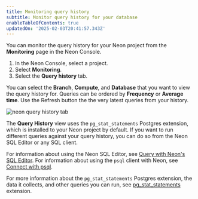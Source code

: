```yaml
---
title: Monitoring query history
subtitle: Monitor query history for your database
enableTableOfContents: true
updatedOn: '2025-02-03T20:41:57.343Z'
---
```


You can monitor the query history for your Neon project from the **Monitoring** page in the Neon Console.

1. In the Neon Console, select a project.
2. Select **Monitoring**.
3. Select the **Query history** tab.

You can select the **Branch**, **Compute**, and **Database** that you want to view the query history for. Queries can be ordered by **Frequency** or **Average time**. Use the Refresh button the the very latest queries from your history.

![neon query history tab](/docs/inntroduction/query_history.png)

The **Query History** view uses the `pg_stat_statements` Postgres extension, which is installed to your Neon project by default. If you want to run different queries against your query history, you can do so from the Neon SQL Editor or any SQL client.

For information about using the Neon SQL Editor, see [Query with Neon's SQL Editor](/docs/get-started-with-neon/query-with-neon-sql-editor). For information about using the `psql` client with Neon, see [Connect with psql](/docs/connect/query-with-psql-editor).

For more information about the `pg_stat_statements` Postgres extension, the data it collects, and other queries you can run, see [pg_stat_statements](/docs/extensions/pg_stat_statements) extension.